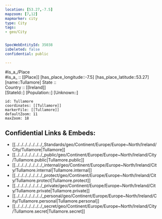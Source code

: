 ```yaml
---
location: [53.27,-7.5] 
mapzoom: [7,12] 
mapmarker: city 
type: City
tags:
- geo/City


SpocWebEntityId: 35038
isDeleted: false
confidential: public

---
```

#is_a_/Place  
#is_a_ :: [[Place]] 
[has_place_longitude::-7.5] 
[has_place_latitude::53.27] 
[name::Tullamore] 
State ::  
Country :: [[Ireland]]  
[StateId::] 
[Population::] 
[Unknown::] 


```leaflet
id: Tullamore
coordinates: [[Tullamore]] 
markerFile: [[Tullamore]] 
defaultZoom: 11 
maxZoom: 18
```


## Confidential Links & Embeds: 
- [[../../../../../../../_Standards/geo/Continent/Europe/Europe~North/Ireland/City/Tullamore|Tullamore]] 
- [[../../../../../../../_public/geo/Continent/Europe/Europe~North/Ireland/City/Tullamore.public|Tullamore.public]] 
- [[../../../../../../../_internal/geo/Continent/Europe/Europe~North/Ireland/City/Tullamore.internal|Tullamore.internal]] 
- [[../../../../../../../_protect/geo/Continent/Europe/Europe~North/Ireland/City/Tullamore.protect|Tullamore.protect]] 
- [[../../../../../../../_private/geo/Continent/Europe/Europe~North/Ireland/City/Tullamore.private|Tullamore.private]] 
- [[../../../../../../../_personal/geo/Continent/Europe/Europe~North/Ireland/City/Tullamore.personal|Tullamore.personal]] 
- [[../../../../../../../_secret/geo/Continent/Europe/Europe~North/Ireland/City/Tullamore.secret|Tullamore.secret]] 
